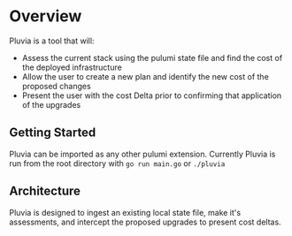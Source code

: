 # Overview

Pluvia is a tool that will:
 - Assess the current stack using the pulumi state file and find the cost of the deployed infrastructure
 - Allow the user to create a new plan and identify the new cost of the proposed changes
 - Present the user with the cost Delta prior to confirming that application of the upgrades
## Getting Started

Pluvia can be imported as any other pulumi extension.
Currently Pluvia is run from the root directory with `go run main.go` or `./pluvia`

## Architecture
Pluvia is designed to ingest an existing local state file, make it's assessments, and intercept the proposed upgrades to present cost deltas.
